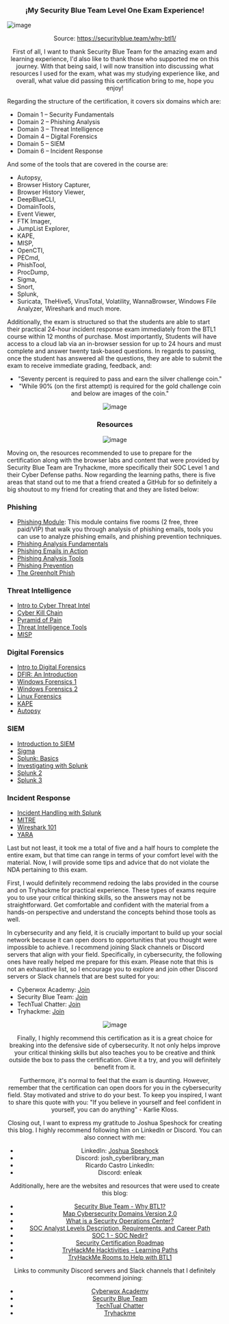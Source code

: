 <div align="center">
  
### ¡My Security Blue Team Level One Exam Experience!

</div>

![image](https://github.com/enleak/enleak.github.io/assets/55566953/2ca07c97-64fb-4a8d-8c20-e4fb17b8e881)
<div align="center">
  
Source: https://securityblue.team/why-btl1/
</div>


<div align="center">
  
First of all, I want to thank Security Blue Team for the  amazing exam and learning experience, I'd also like to thank those who supported me on this journey. With that being said, I will now transition into discussing what resources I used for the exam, what was my studying experience like, and overall, what value did passing this certification bring to me, hope you enjoy!
</div>


Regarding the structure of the certification, it covers six domains which are:

+	Domain 1 – Security Fundamentals
+	Domain 2 – Phishing Analysis
+	Domain 3 – Threat Intelligence
+	Domain 4 – Digital Forensics
+	Domain 5 – SIEM
+	Domain 6 – Incident Response

And some of the tools that are covered in the course are:

+	Autopsy, 
+	Browser History Capturer, 
+	Browser History Viewer, 
+	DeepBlueCLI, 
+	DomainTools, 
+	Event Viewer,
+	FTK Imager,
+	JumpList Explorer, 
+	KAPE, 
+	MISP, 
+	OpenCTI, 
+	PECmd, 
+	PhishTool, 
+	ProcDump, 
+	Sigma, 
+	Snort,
+	Splunk,
+	Suricata, TheHive5, VirusTotal, Volatility, WannaBrowser, Windows File Analyzer, Wireshark and much more.

  Additionally, the exam is structured so that the students are able to start their practical 24-hour incident response exam immediately from the BTL1 course within 12 months of purchase. Most importantly, Students will have access to a cloud lab via an in-browser session for up to 24 hours and must complete and answer twenty task-based questions. In regards to passing, once the student has answered all the questions, they are able to submit the exam to receive immediate grading, feedback, and:
  

<div align="center">

+	"Seventy percent is required to pass and earn the silver challenge coin."
+	"While 90% (on the first attempt) is required for the gold challenge coin and below are images of the coin."

  
![image](https://github.com/enleak/enleak.github.io/assets/55566953/693736e7-2ab8-4f2e-8f9f-2d26e352cb29)
</div>

<div align="center">

### Resources
![image](https://github.com/enleak/enleak.github.io/assets/55566953/1e9bef34-7402-45dd-9c48-a3393bd2b461)
</div>
Moving on, the resources recommended to use to prepare for the certification along with the browser labs and content that were provided by Security Blue Team are Tryhackme, more specifically their SOC Level 1 and their Cyber Defense paths. Now regarding the learning paths, there is five areas that stand out to me that a friend created a GitHub for so definitely a big shoutout to my friend for creating that and they are listed below:

### Phishing
 + [Phishing Module](https://tryhackme.com/module/phishing): This module contains five rooms (2 free, three paid/VIP) that walk you through analysis of phishing emails, tools you can use to analyze phishing emails, and phishing prevention techniques.
+	[Phishing Analysis Fundamentals](https://tryhackme.com/room/phishingemails1tryoe)
+	[Phishing Emails in Action](https://tryhackme.com/room/phishingemails2rytmuv)
+	[Phishing Analysis Tools](https://tryhackme.com/room/phishingemails3tryoe)
+	[Phishing Prevention](https://tryhackme.com/room/phishingemails4gkxh)
+	[The Greenholt Phish](https://tryhackme.com/room/phishingemails5fgjlzxc)

### Threat Intelligence
+	[Intro to Cyber Threat Intel](https://tryhackme.com/room/cyberthreatintel)
+	[Cyber Kill Chain](https://tryhackme.com/room/cyberkillchainzmt)
+	[Pyramid of Pain](https://tryhackme.com/room/pyramidofpainax)
+	[Threat Intelligence Tools](https://tryhackme.com/room/threatinteltools)
+	[MISP](https://tryhackme.com/room/misp)

### Digital Forensics
+	[Intro to Digital Forensics](https://tryhackme.com/room/introdigitalforensics)
+	[DFIR: An Introduction](https://tryhackme.com/room/introductoryroomdfirmodule)
+	[Windows Forensics 1](https://tryhackme.com/room/windowsforensics1)
+	[Windows Forensics 2](https://tryhackme.com/room/windowsforensics2)
+	[Linux Forensics](https://tryhackme.com/room/linuxforensics)
+	[KAPE](https://tryhackme.com/room/kape)
+	[Autopsy](https://tryhackme.com/room/btautopsye0)

### SIEM
+	[Introduction to SIEM](https://tryhackme.com/room/introtosiem)
+	[Sigma](https://tryhackme.com/room/sigma)
+	[Splunk: Basics](https://tryhackme.com/room/splunk101)
+	[Investigating with Splunk](https://tryhackme.com/room/investigatingwithsplunk)
+	[Splunk 2](https://tryhackme.com/room/splunk2gcd5)
+	[Splunk 3](https://tryhackme.com/room/splunk3zs)

### Incident Response
+	[Incident Handling with Splunk](https://tryhackme.com/room/splunk201)
+	[MITRE](https://tryhackme.com/room/mitre)
+	[Wireshark 101](https://tryhackme.com/room/wireshark)
+	[YARA](https://tryhackme.com/room/yara)

Last but not least, it took me a total of five and a half hours to complete the entire exam, but that time can range in terms of your comfort level with the material. Now, I will provide some tips and advice that do not violate the NDA pertaining to this exam.

First, I would definitely recommend redoing the labs provided in the course and on Tryhackme for practical experience. These types of exams require you to use your critical thinking skills, so the answers may not be straightforward. Get comfortable and confident with the material from a hands-on perspective and understand the concepts behind those tools as well.

In cybersecurity and any field, it is crucially important to build up your social network because it can open doors to opportunities that you thought were impossible to achieve. I recommend joining Slack channels or Discord servers that align with your field. Specifically, in cybersecurity, the following ones have really helped me prepare for this exam. Please note that this is not an exhaustive list, so I encourage you to explore and join other Discord servers or Slack channels that are best suited for you:

- Cyberwox Academy: [Join](https://discord.gg/dqcse7QJYb)
- Security Blue Team: [Join](https://discord.com/invite/gEUeKm8)
- TechTual Chatter: [Join](https://techtualconsulting.slack.com/join/shared_invite/zt-nz1zzhox-S0uI5TdUCvb4eTtXpZLdBA#/shared-invite/email)
- Tryhackme: [Join](https://discord.com/invite/Q3gWjVmHsx)

<div align="center">
  
![image](https://github.com/enleak/enleak.github.io/assets/55566953/aac2d16e-9cc0-460b-a11e-67636b994ec4)
<div>


Finally, I highly recommend this certification as it is a great choice for breaking into the defensive side of cybersecurity. It not only helps improve your critical thinking skills but also teaches you to be creative and think outside the box to pass the certification. Give it a try, and you will definitely benefit from it.

Furthermore, it's normal to feel that the exam is daunting. However, remember that the certification can open doors for you in the cybersecurity field. Stay motivated and strive to do your best. To keep you inspired, I want to share this quote with you: "If you believe in yourself and feel confident in yourself, you can do anything" - Karlie Kloss.

Closing out, I want to express my gratitude to Joshua Speshock for creating this blog. I highly recommend following him on LinkedIn or Discord. You can also connect with me:

- LinkedIn: [Joshua Speshock](https://www.linkedin.com/in/joshua-speshock/)
- Discord: josh_cyberlibrary_man
- Ricardo Castro LinkedIn:
- Discord: enleak

Additionally, here are the websites and resources that were used to create this blog:

- [Security Blue Team - Why BTL1?](https://securityblue.team/why-btl1/)
- [Map Cybersecurity Domains Version 2.0](https://www.linkedin.com/pulse/map-cybersecurity-domains-version-20-henry-jiang-ciso-cissp/)
- [What is a Security Operations Center?](https://www.comptia.org/content/articles/what-is-a-security-operations-center)
- [SOC Analyst Levels Description, Requirements, and Career Path](https://letsdefend.io/blog/soc-analyst-levels-description-requirements-career/)
- [SOC 1 - SOC Nedir?](https://alpbatursahin.medium.com/soc-1-soc-nedir-32d28d7f0383)
- [Security Certification Roadmap](https://pauljerimy.com/security-certification-roadmap/)
- [TryHackMe Hacktivities - Learning Paths](https://tryhackme.com/hacktivities#learning-paths)
- [TryHackMe Rooms to Help with BTL1](https://github.com/securitypoodle/Cyber-Training-Platforms/blob/cb89b9a7ddc51b53b649a1bdaed1526eb0df4b89/SecurityBlueTeam/TryHackMe%20Rooms%20to%20Help%20with%20BTL1.md)

Links to community Discord servers and Slack channels that I definitely recommend joining:

- [Cyberwox Academy](https://discord.gg/dqcse7QJYb)
- [Security Blue Team](https://discord.com/invite/gEUeKm8)
- [TechTual Chatter](https://techtualconsulting.slack.com/join/shared_invite/zt-nz1zzhox-S0uI5TdUCvb4eTtXpZLdBA#/shared-invite/email)
- [Tryhackme](https://discord.com/invite/Q3gWjVmHsx)





